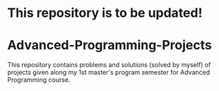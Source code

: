 # This repository is to be updated!

# Advanced-Programming-Projects
This repository contains problems and solutions (solved by myself) of projects given along my 1st master's program semester for Advanced Programming course.
